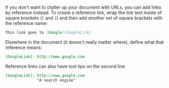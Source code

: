 If you don't want to clutter up your document with URLs, you can add links by reference instead. To create a reference link, wrap the link text inside of square brackets (`[` and `]`) and then add *another* set of square brackets with the reference name:

```markdown
This link goes to [Google][GoogleLink]
```

Elsewhere in the document (it doesn't really matter where), define what that reference means:

```markdown
[GoogleLink]: http://www.google.com
```

Reference links can also have tool tips on the second line

```markdown
[GoogleLink]: http://www.google.com
              "A search engine"
```